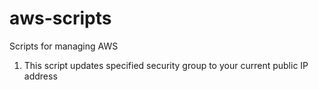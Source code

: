 # aws-scripts
Scripts for managing AWS 

1. This script updates specified security group to your current public IP address
